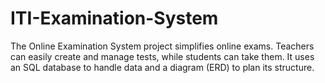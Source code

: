 # ITI-Examination-System
The Online Examination System project simplifies online exams. Teachers can easily create and manage tests, while students can take them. 
It uses an SQL database to handle data and a diagram (ERD) to plan its structure.
